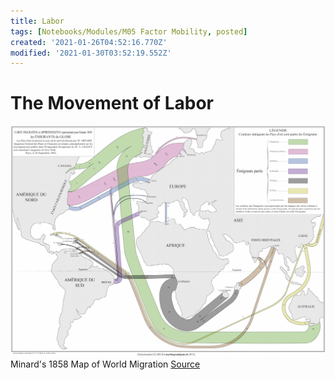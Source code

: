 ```yaml
---
title: Labor
tags: [Notebooks/Modules/M05 Factor Mobility, posted]
created: '2021-01-26T04:52:16.770Z'
modified: '2021-01-30T03:52:19.552Z'
---
```


# The Movement of Labor



![Minard Migration Map](assets/MinardMigration.png)
Minard's 1858 Map of World Migration [Source](http://www.martingrandjean.ch/historical-data-visualization-mapping-migration-in-1862/)

